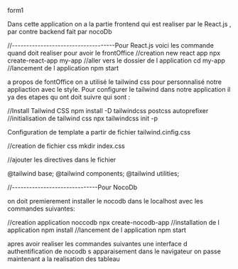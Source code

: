 form1

Dans cette application on a la partie frontend qui  est  realiser par le React.js , par contre backend fait par nocoDb

//------------------------------------Pour  React.js
voici les commande quand doit realiser pour avoir le frontOffice
//creation new react app
npx create-react-app my-app
//aller vers le dossier de l application
cd my-app
//lancement de l application 
npm start


a propos de fontOffice on a utilisé le tailwind css pour personnalisé notre appliaction avec le style.
Pour configurer le tailwind dans notre application il ya des etapes qu ont doit suivre qui sont :


//Install Tailwind CSS
npm install -D tailwindcss postcss autoprefixer
//initialisation de tailwind css
npx tailwindcss init -p

Configuration de template  a partir de  fichier tailwind.cinfig.css


//creation de fichier css 
mkdir index.css

//ajouter les directives dans le fichier

@tailwind base;
@tailwind components;
@tailwind utilities;

//------------------------------Pour NocoDb

on doit premierement installer le nocodb dans le localhost avec les commandes suivantes:

//creation application noccodb
npx create-nocodb-app
//installation de l application
npm install
//lancement de l application
npm start


apres avoir realiser les commandes suivantes une interface d authentification de nocodb  s apparaisement dans le navigateur
on passe maintenant a la realisation des tableau 




